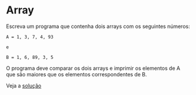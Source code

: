 # Array

Escreva um programa que contenha dois arrays com os seguintes números:

```
A = 1, 3, 7, 4, 93

e

B = 1, 6, 89, 3, 5
```

O programa deve comparar os dois arrays e imprimir os elementos de A que são
maiores que os elementos correspondentes de B.

Veja a [solução](./solucoes/02-comparando-arrays.go)
